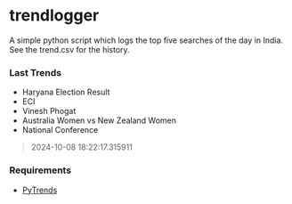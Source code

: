 # trendlogger
A simple python script which logs the top five searches of the day in India.<br>See the trend.csv for the history.<br>

<!-- Last Trends -->
### Last Trends
* Haryana Election Result
* ECI
* Vinesh Phogat
* Australia Women vs New Zealand Women
* National Conference
> 2024-10-08 18:22:17.315911

<!-- Requirements -->
### Requirements
* [PyTrends](https://github.com/dreyco676/pytrends)
